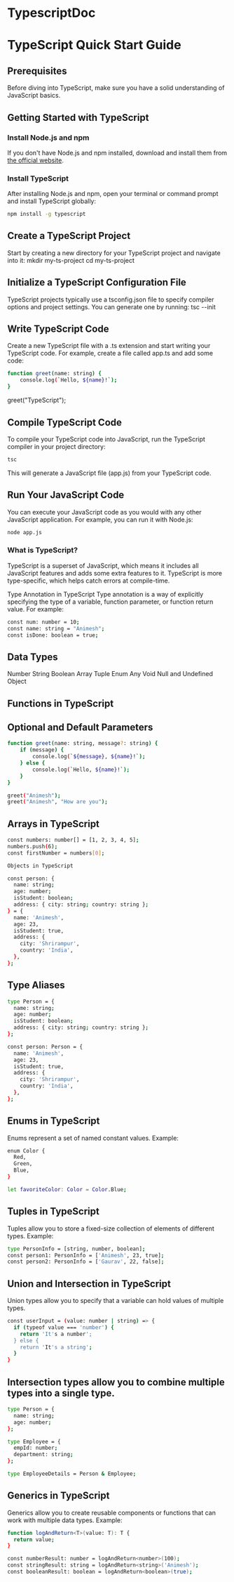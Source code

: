# TypescriptDoc
# TypeScript Quick Start Guide

## Prerequisites

Before diving into TypeScript, make sure you have a solid understanding of JavaScript basics.

## Getting Started with TypeScript

### Install Node.js and npm

If you don't have Node.js and npm installed, download and install them from [the official website](https://nodejs.org/).

### Install TypeScript

After installing Node.js and npm, open your terminal or command prompt and install TypeScript globally:

```bash
npm install -g typescript
```
## Create a TypeScript Project

Start by creating a new directory for your TypeScript project and navigate into it:
mkdir my-ts-project
cd my-ts-project

## Initialize a TypeScript Configuration File


TypeScript projects typically use a tsconfig.json file to specify compiler options and project settings. You can generate one by running:
tsc --init

## Write TypeScript Code
Create a new TypeScript file with a .ts extension and start writing your TypeScript code. For example, create a file called app.ts and add some code:

```bash
function greet(name: string) {
    console.log(`Hello, ${name}!`);
}
```
greet("TypeScript");

## Compile TypeScript Code
To compile your TypeScript code into JavaScript, run the TypeScript compiler in your project directory:
```bash
tsc
```
This will generate a JavaScript file (app.js) from your TypeScript code.


## Run Your JavaScript Code
You can execute your JavaScript code as you would with any other JavaScript application. For example, you can run it with Node.js:
```bash
node app.js
```
### What is TypeScript?
TypeScript is a superset of JavaScript, which means it includes all JavaScript features and adds some extra features to it. TypeScript is more type-specific, which helps catch errors at compile-time.

Type Annotation in TypeScript
Type annotation is a way of explicitly specifying the type of a variable, function parameter, or function return value. For example:
```bash
const num: number = 10;
const name: string = "Animesh";
const isDone: boolean = true;
```
## Data Types
Number
String
Boolean
Array
Tuple
Enum
Any
Void
Null and Undefined
Object

## Functions in TypeScript
## Optional and Default Parameters

```bash
function greet(name: string, message?: string) {
    if (message) {
        console.log(`${message}, ${name}!`);
    } else {
        console.log(`Hello, ${name}!`);
    }
}

greet("Animesh");
greet("Animesh", "How are you");
```

## Arrays in TypeScript
```bash
const numbers: number[] = [1, 2, 3, 4, 5];
numbers.push(6);
const firstNumber = numbers[0];

Objects in TypeScript

const person: {
  name: string;
  age: number;
  isStudent: boolean;
  address: { city: string; country: string };
} = {
  name: 'Animesh',
  age: 23,
  isStudent: true,
  address: {
    city: 'Shrirampur',
    country: 'India',
  },
};
```

## Type Aliases
```bash
type Person = {
  name: string;
  age: number;
  isStudent: boolean;
  address: { city: string; country: string };
};

const person: Person = {
  name: 'Animesh',
  age: 23,
  isStudent: true,
  address: {
    city: 'Shrirampur',
    country: 'India',
  },
};
```

## Enums in TypeScript
Enums represent a set of named constant values. Example:
```bash
enum Color {
  Red,
  Green,
  Blue,
}

let favoriteColor: Color = Color.Blue;
```

## Tuples in TypeScript
Tuples allow you to store a fixed-size collection of elements of different types. Example:
```bash
type PersonInfo = [string, number, boolean];
const person1: PersonInfo = ['Animesh', 23, true];
const person2: PersonInfo = ['Gaurav', 22, false];
```

## Union and Intersection in TypeScript
Union types allow you to specify that a variable can hold values of multiple types.
```bash
const userInput = (value: number | string) => {
  if (typeof value === 'number') {
    return 'It's a number';
  } else {
    return 'It's a string';
  }
}
```

## Intersection types allow you to combine multiple types into a single type.
```bash
type Person = {
  name: string;
  age: number;
};

type Employee = {
  empId: number;
  department: string;
};

type EmployeeDetails = Person & Employee;
```

## Generics in TypeScript
Generics allow you to create reusable components or functions that can work with multiple data types. Example:
```bash
function logAndReturn<T>(value: T): T {
  return value;
}

const numberResult: number = logAndReturn<number>(100);
const stringResult: string = logAndReturn<string>('Animesh');
const booleanResult: boolean = logAndReturn<boolean>(true);
```






